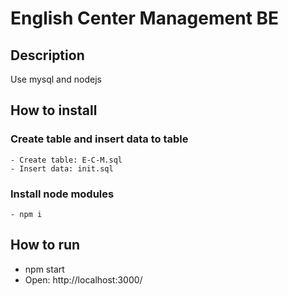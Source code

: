 # English Center Management BE

## Description
  Use mysql and nodejs
## How to install
  ### Create table and insert data to table
    - Create table: E-C-M.sql
    - Insert data: init.sql
  ### Install node modules
    - npm i
## How to run
  - npm start
  - Open: http://localhost:3000/
